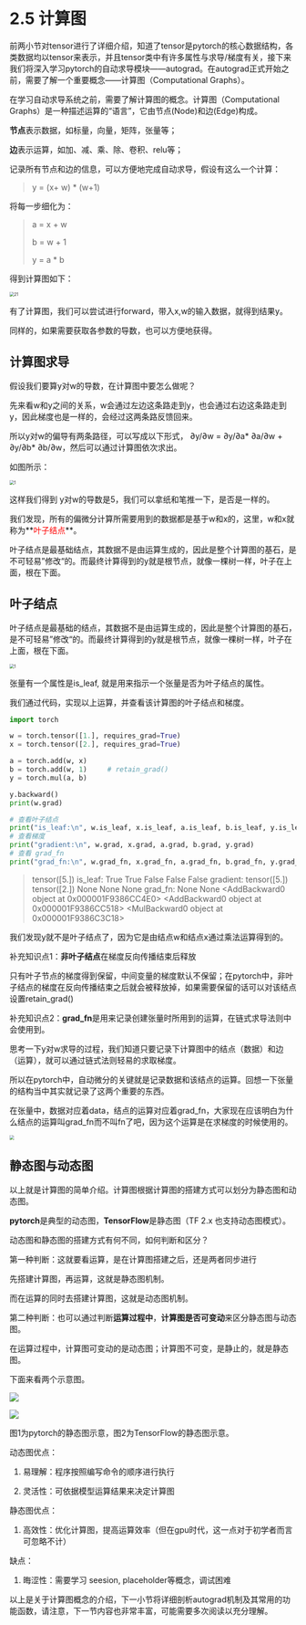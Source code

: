 # 2.5 计算图

前两小节对tensor进行了详细介绍，知道了tensor是pytorch的核心数据结构，各类数据均以tensor来表示，并且tensor类中有许多属性与求导/梯度有关，接下来我们将深入学习pytorch的自动求导模块——autograd。在autograd正式开始之前，需要了解一个重要概念——计算图（Computational Graphs）。



在学习自动求导系统之前，需要了解计算图的概念。计算图（Computational Graphs）是一种描述运算的“语言”，它由节点(Node)和边(Edge)构成。

**节点**表示数据，如标量，向量，矩阵，张量等；

**边**表示运算，如加、减、乘、除、卷积、relu等；

记录所有节点和边的信息，可以方便地完成自动求导，假设有这么一个计算：

> y = (x+ w) *  (w+1)

将每一步细化为：

> a = x + w
>
> b = w + 1
>
> y = a * b

得到计算图如下：

<img src="imgs\comp-graph.png" alt="21" style="zoom:50%;" />

有了计算图，我们可以尝试进行forward，带入x,w的输入数据，就得到结果y。  

同样的，如果需要获取各参数的导数，也可以方便地获得。 

## 计算图求导

假设我们要算y对w的导数，在计算图中要怎么做呢？

先来看w和y之间的关系，w会通过左边这条路走到y，也会通过右边这条路走到y，因此梯度也是一样的，会经过这两条路反馈回来。

所以y对w的偏导有两条路径，可以写成以下形式， ∂y/∂w = ∂y/∂a* ∂a/∂w + ∂y/∂b* ∂b/∂w，然后可以通过计算图依次求出。

如图所示：

<img src="imgs\compt-graph-1.png" alt="1" style="zoom:50%;" />

这样我们得到 y对w的导数是5，我们可以拿纸和笔推一下，是否是一样的。

我们发现，所有的偏微分计算所需要用到的数据都是基于w和x的，这里，w和x就称为**<font color=red>叶子结点</font>**。

叶子结点是最基础结点，其数据不是由运算生成的，因此是整个计算图的基石，是不可轻易”修改“的。而最终计算得到的y就是根节点，就像一棵树一样，叶子在上面，根在下面。

## 叶子结点

叶子结点是最基础的结点，其数据不是由运算生成的，因此是整个计算图的基石，是不可轻易”修改“的。而最终计算得到的y就是根节点，就像一棵树一样，叶子在上面，根在下面。

<img src="imgs\comp-graph-2.png" alt="1" style="zoom:50%;" />

张量有一个属性是is_leaf, 就是用来指示一个张量是否为叶子结点的属性。

我们通过代码，实现以上运算，并查看该计算图的叶子结点和梯度。

```python
import torch

w = torch.tensor([1.], requires_grad=True)
x = torch.tensor([2.], requires_grad=True)

a = torch.add(w, x)
b = torch.add(w, 1)     # retain_grad()
y = torch.mul(a, b)

y.backward()
print(w.grad)

# 查看叶子结点
print("is_leaf:\n", w.is_leaf, x.is_leaf, a.is_leaf, b.is_leaf, y.is_leaf)
# 查看梯度
print("gradient:\n", w.grad, x.grad, a.grad, b.grad, y.grad)
# 查看 grad_fn
print("grad_fn:\n", w.grad_fn, x.grad_fn, a.grad_fn, b.grad_fn, y.grad_fn)
```

> tensor([5.])
> is_leaf:
>  True True False False False
> gradient:
>  tensor([5.]) tensor([2.]) None None None
> grad_fn:
>  None None <AddBackward0 object at 0x000001F9386CC4E0> <AddBackward0 object at 0x000001F9386CC518> <MulBackward0 object at 0x000001F9386C3C18>

我们发现y就不是叶子结点了，因为它是由结点w和结点x通过乘法运算得到的。



补充知识点1：**非叶子结点**在梯度反向传播结束后释放

只有叶子节点的梯度得到保留，中间变量的梯度默认不保留；在pytorch中，非叶子结点的梯度在反向传播结束之后就会被释放掉，如果需要保留的话可以对该结点设置retain_grad()



补充知识点2：**grad_fn**是用来记录创建张量时所用到的运算，在链式求导法则中会使用到。

思考一下y对w求导的过程，我们知道只要记录下计算图中的结点（数据）和边（运算），就可以通过链式法则轻易的求取梯度。

所以在pytorch中，自动微分的关键就是记录数据和该结点的运算。回想一下张量的结构当中其实就记录了这两个重要的东西。

在张量中，数据对应着data，结点的运算对应着grad_fn，大家现在应该明白为什么结点的运算叫grad_fn而不叫fn了吧，因为这个运算是在求梯度的时候使用的。

<img src="imgs/tensor-arch.png" style="zoom:50%;" />





## 静态图与动态图

以上就是计算图的简单介绍。计算图根据计算图的搭建方式可以划分为静态图和动态图。

**pytorch**是典型的动态图，**TensorFlow**是静态图（TF 2.x 也支持动态图模式）。

动态图和静态图的搭建方式有何不同，如何判断和区分？

第一种判断：这就要看运算，是在计算图搭建之后，还是两者同步进行

先搭建计算图，再运算，这就是静态图机制。

而在运算的同时去搭建计算图，这就是动态图机制。

第二种判断：也可以通过判断**运算过程中**，**计算图是否可变动**来区分静态图与动态图。

在运算过程中，计算图可变动的是动态图；计算图不可变，是静止的，就是静态图。

下面来看两个示意图。

![](imgs/dynamic_graph.gif)

![](imgs/静态图.gif)

图1为pytorch的静态图示意，图2为TensorFlow的静态图示意。

动态图优点：

1. 易理解：程序按照编写命令的顺序进行执行

2. 灵活性：可依据模型运算结果来决定计算图

静态图优点：

1. 高效性：优化计算图，提高运算效率（但在gpu时代，这一点对于初学者而言可忽略不计）

缺点：

1. 晦涩性：需要学习 seesion, placeholder等概念，调试困难



以上是关于计算图概念的介绍，下一小节将详细剖析autograd机制及其常用的功能函数，请注意，下一节内容也非常丰富，可能需要多次阅读以充分理解。